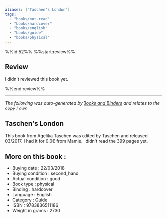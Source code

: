 ```yaml
---
aliases: ["Taschen's London"] 
tags: 
  - "books/not-read" 
  - "books/hardcover" 
  - "books/english"
  - "books/guide"
  - "books/physical"
---
```

%%id:52%%
%%start:review%%
## Review
I didn't reviewed this book yet. 

%%end:review%%

---
_The following was auto-generated by [Books and Binders](Books%20and%20Binders.md) and relates to the copy I own_
## Taschen's London
This book from Agelika Taschen was edited by Taschen and released 03/2017. I had it for 0.0€ from Mamie. I didn't read the 399 pages yet.

## More on this book :
- Buying date : 22/03/2018
- Buying condition : second_hand
- Actual condition : good
- Book type : physical
- Binding : hardcover
- Language : English
- Category : Guide
- ISBN : 9783836511186
- Weight in grams : 2730

